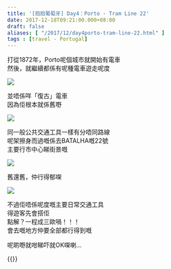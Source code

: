 ```yaml
---
title: '[抱抱葡萄牙] Day4：Porto - Tram Line 22'
date: 2017-12-18T09:21:00.000+08:00
draft: false
aliases: [ "/2017/12/day4porto-tram-line-22.html" ]
tags : [travel - Portugal]
---
```


打從1872年，Porto呢個城市就開始有電車  
然後，就繼續都係有呢種電車遊走呢度  

[![](https://c1.staticflickr.com/5/4568/38232608554_85362874b1_z.jpg)](https://c1.staticflickr.com/5/4568/38232608554_85362874b1_z.jpg)

並唔係咩「復古」電車  
因為佢根本就係舊嘢  

[![](https://c1.staticflickr.com/5/4594/25077029968_790e2f32a0_z.jpg)](https://c1.staticflickr.com/5/4594/25077029968_790e2f32a0_z.jpg)

同一般公共交通工具一樣有分唔同路線  
呢架擦身而過嘅係去BATALHA嘅22號  
主要行市中心睇街景嘅  

[![](https://c1.staticflickr.com/5/4547/38948632921_3aa0b3b5a2_z.jpg)](https://c1.staticflickr.com/5/4547/38948632921_3aa0b3b5a2_z.jpg)

舊還舊，仲行得郁㗎  

[![](https://c1.staticflickr.com/5/4577/38912294612_4b2754f95a_z.jpg)](https://c1.staticflickr.com/5/4577/38912294612_4b2754f95a_z.jpg)

不過佢唔係呢度嘅主要日常交通工具  
得遊客先會搭佢  
點解？一程成三歐喎！！！  
會去嘅地方仲要全部都行得到嘅  
  
呢啲嘢就咁睇吓就OK㗎喇...  
  
  

{{<portugal>}}  
